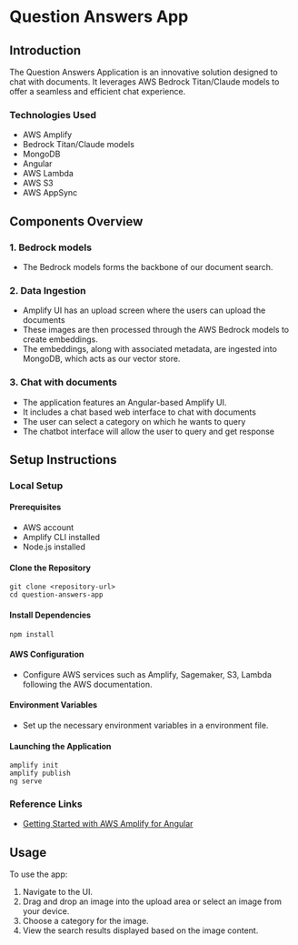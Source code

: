 
# Question Answers App

## Introduction
The Question Answers Application is an innovative solution designed to chat with documents. It leverages AWS Bedrock Titan/Claude models to offer a seamless and efficient  chat experience.

### Technologies Used
- AWS Amplify
- Bedrock Titan/Claude models
- MongoDB
- Angular
- AWS Lambda
- AWS S3
- AWS AppSync


## Components Overview
### 1. Bedrock models
- The Bedrock models forms the backbone of our document search.

### 2. Data Ingestion
- Amplify UI has an upload screen where the users can upload the documents
- These images are then processed through the AWS Bedrock models to create embeddings.
- The embeddings, along with associated metadata, are ingested into MongoDB, which acts as our vector store.

### 3. Chat with documents
- The application features an Angular-based Amplify UI.
- It includes a chat based web interface to chat with documents
- The user can select a category on which he wants to query
- The chatbot interface will allow the user to query and get response

## Setup Instructions
### Local Setup
#### Prerequisites
- AWS account
- Amplify CLI installed
- Node.js installed

#### Clone the Repository
```
git clone <repository-url>
cd question-answers-app
```

#### Install Dependencies
```
npm install
```

#### AWS Configuration
- Configure AWS services such as Amplify, Sagemaker, S3, Lambda following the AWS documentation.

#### Environment Variables
- Set up the necessary environment variables in a environment file.

#### Launching the Application
```
amplify init
amplify publish
ng serve
```

### Reference Links
- [Getting Started with AWS Amplify for Angular](https://docs.amplify.aws/angular/start/getting-started/introduction/)

## Usage
To use the app:
1. Navigate to the UI.
2. Drag and drop an image into the upload area or select an image from your device.
3. Choose a category for the image.
4. View the search results displayed based on the image content.

